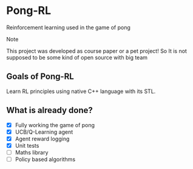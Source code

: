 # Pong-RL

Reinforcement learning used in the game of pong

> [!NOTE]
> This project was developed as course paper or a pet project!
> So It is not supposed to be some kind of open source with big team

## Goals of Pong-RL

Learn RL principles using native C++ language with its STL.

## What is already done?

- [x] Fully working the game of pong
- [x] UCB/Q-Learning agent
- [x] Agent reward logging 
- [x] Unit tests
- [ ] Maths library
- [ ] Policy based algorithms
